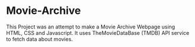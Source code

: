 # Movie-Archive

This Project was an attempt to make a Movie Archive Webpage using HTML, CSS and Javascript.
It uses TheMovieDataBase (TMDB) API service to fetch data about movies.

